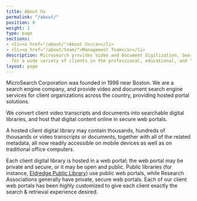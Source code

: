 ```yaml
---
title: About Us
permalink: "/about/"
position: 0
weight: 1
type: page
sections:
- <li><a href="/about/">About Us</a></li>
- <li><a href="/about/team/">Management Team</a></li>
description: Microsearch provides Video and Document Digitization, Search, and SEO
  for a wide variety of clients in the professional, educational, and labor sectors.
layout: page
---
```


MicroSearch Corporation was founded in 1996 near Boston. We are a search engine company, and provide video and document search engine services for client organizations across the country, providing hosted portal solutions.

We convert client video transcripts and documents into searchable digital libraries, and host that digital content online in secure web portals.

A hosted client digital library may contain thousands, hundreds of thousands or video transcripts or documents, together with all of the related metadata, all now readily accessible on mobile devices as well as on traditional office computers.

Each client digital library is hosted in a web portal; the web portal may be private and secure, or it may be open and public. Public libraries (for instance, [Eldredge Public Library](http://www.Eldredge.MicroSearch.net)) use public web portals, while Research Associations generally have private, secure web portals. Each of our client web portals has been highly customized to give each client exactly the search & retrieval experience desired.